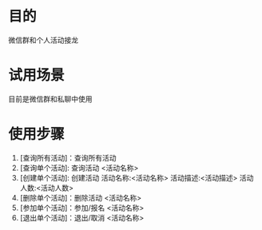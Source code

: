 # 目的
微信群和个人活动接龙

# 试用场景
目前是微信群和私聊中使用

# 使用步骤
1. [查询所有活动]：查询所有活动
2. [查询单个活动]: 查询活动 <活动名称>
3. [创建单个活动]: 创建活动 活动名称:<活动名称> 活动描述:<活动描述> 活动人数:<活动人数>
4. [删除单个活动]：删除活动 <活动名称>
5. [参加单个活动]：参加/报名 <活动名称>
6. [退出单个活动]：退出/取消 <活动名称>